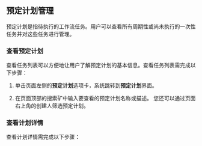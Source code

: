 ## 预定计划管理
预定计划是指待执行的工作流任务。用户可以查看所有周期性或尚未执行的一次性任务并对这些任务进行管理。

### 查看预定计划
查看任务列表可以方便地让用户了解预定计划的基本信息。查看任务列表需完成以下步骤：

1. 单击页面左侧的**预定计划**选项卡，系统跳转到**预定计划**界面。

2. 在页面顶部的搜索矿中输入要查看的预定计划名称或描述。
   您还可以通过页面右上角的创建人筛选预定计划。


### 查看计划详情
查看计划详情需完成以下步骤：
